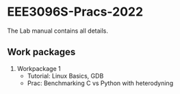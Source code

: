 # EEE3096S-Pracs-2022

The Lab manual contains all details.

## Work packages
1. Workpackage 1
    - Tutorial: Linux Basics, GDB
    - Prac: Benchmarking C vs Python with heterodyning
